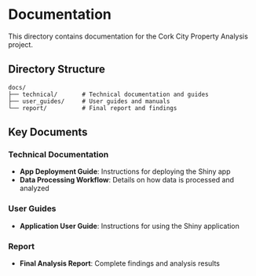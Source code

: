 # Documentation

This directory contains documentation for the Cork City Property Analysis project.

## Directory Structure

```
docs/
├── technical/       # Technical documentation and guides
├── user_guides/     # User guides and manuals
└── report/          # Final report and findings
```

## Key Documents

### Technical Documentation

- **App Deployment Guide**: Instructions for deploying the Shiny app
- **Data Processing Workflow**: Details on how data is processed and analyzed

### User Guides

- **Application User Guide**: Instructions for using the Shiny application

### Report

- **Final Analysis Report**: Complete findings and analysis results
